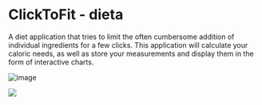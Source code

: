 # ClickToFit - dieta
A diet application that tries to limit the often cumbersome addition of individual ingredients for a few clicks. 
This application will calculate your caloric needs, as well as store your measurements and display them in the form of interactive charts.


![image](https://github.com/wojciechkubiak/click-to-fit/assets/26802042/db1c48d6-8469-4b0b-8ae6-cde31b07fa86)


[<img src="https://github.com/wojciechkubiak/click-to-fit/assets/26802042/08016259-c524-44fb-8be1-bd8feeb9bfca"/>](https://play.google.com/store/apps/details?id=com.woku.star_metter&hl=en&gl=US)


